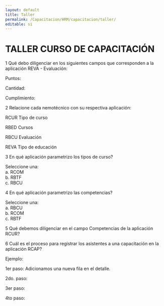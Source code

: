 ```yaml
---
layout: default
title: Taller
permalink: /Capacitacion/HRM/capacitacion/taller/
editable: si
---
```


# TALLER CURSO DE CAPACITACIÓN


1  Qué debo diligenciar en los siguientes campos que corresponden a la aplicación REVA - Evaluación:  

Puntos:  

Cantidad:  

Cumplimiento:  

2  Relacione cada nemotécnico con su respectiva aplicación:  

RCUR	Tipo de curso  

RBED	Cursos  

RBCU	Evaluación  

REVA	Tipo de educación  

3  En qué aplicación parametrizo los tipos de curso?  

Seleccione una:  
a. RCOM  
b. RBTF  
c. RBCU  

4  En qué aplicación parametrizo las competencias?  

Seleccione una:  
a. RBCU  
b. RCOM  
c. RBTF  

5  Qué debemos diligenciar en el campo Competencias de la aplicación RCUR?  

6  Cuál es el proceso para registrar los asistentes a una capacitación en la aplicación RCAP?  

Ejemplo:  

1er paso: Adicionamos una nueva fila en el detalle.  

2do. paso:  

3er paso:  

4to paso:  






